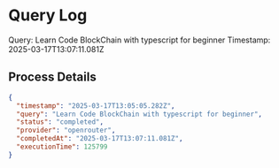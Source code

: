 # Query Log
Query: Learn Code BlockChain with typescript for beginner
Timestamp: 2025-03-17T13:07:11.081Z

## Process Details
```json
{
  "timestamp": "2025-03-17T13:05:05.282Z",
  "query": "Learn Code BlockChain with typescript for beginner",
  "status": "completed",
  "provider": "openrouter",
  "completedAt": "2025-03-17T13:07:11.081Z",
  "executionTime": 125799
}
```
